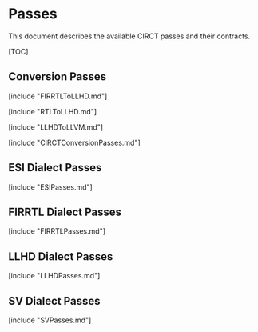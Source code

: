 # Passes

This document describes the available CIRCT passes and their contracts.

[TOC]

## Conversion Passes

[include "FIRRTLToLLHD.md"]

[include "RTLToLLHD.md"]

[include "LLHDToLLVM.md"]

[include "CIRCTConversionPasses.md"]

## ESI Dialect Passes

[include "ESIPasses.md"]

## FIRRTL Dialect Passes

[include "FIRRTLPasses.md"]

## LLHD Dialect Passes

[include "LLHDPasses.md"]

## SV Dialect Passes

[include "SVPasses.md"]
